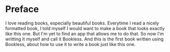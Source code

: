 # Preface

I love reading books, especially beautiful books. Everytime I read a nicely formatted book, I told myself I would want to make a book that looks exactly like this one. But I'm yet to find an app that allows me to do that. So now I'm writting it myself and call it Bookless. And this is the first book written using Bookless, about how to use it to write a book just like this one.